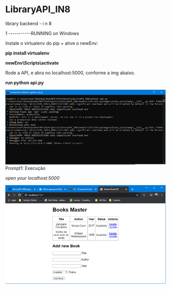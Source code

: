 # LibraryAPI_IN8
library backend - i n 8

1 -----------RUNNING on Windows

Instale o virtualenv do pip + ative o newEnv:

**pip install virtualenv**

**newEnv\Scripts\activate**

Rode a API, e abra no localhost:5000, conforme a img abaixo.

**run python api.py**

![lapi_prompt1](/images/prompt1.png)
Prompt1: Execução 

*open your localhost:5000*

![lapi_prompt2](/images/prompt2.png)
